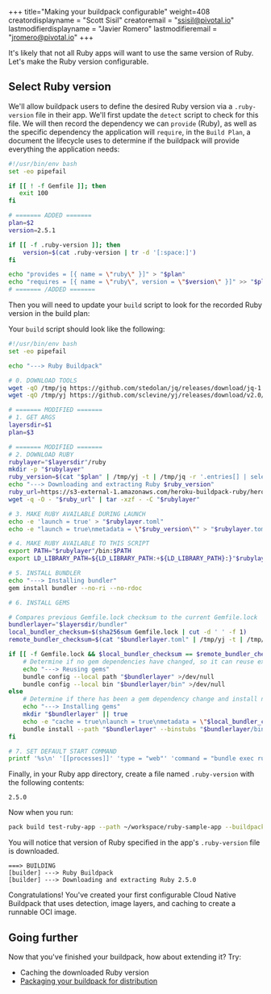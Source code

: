 +++
title="Making your buildpack configurable"
weight=408
creatordisplayname = "Scott Sisil"
creatoremail = "ssisil@pivotal.io"
lastmodifierdisplayname = "Javier Romero"
lastmodifieremail = "jromero@pivotal.io"
+++

It's likely that not all Ruby apps will want to use the same version of Ruby. Let's make the Ruby version configurable.

## Select Ruby version

We'll allow buildpack users to define the desired Ruby version via a `.ruby-version` file in their app. We'll first update the `detect` script to check for this file. We will then record the dependency we can `provide` (Ruby), as well as the specific dependency the application will `require`, in the `Build Plan`, a document the lifecycle uses to determine if the buildpack will provide everything the application needs:

```bash
#!/usr/bin/env bash
set -eo pipefail

if [[ ! -f Gemfile ]]; then
   exit 100
fi

# ======= ADDED =======
plan=$2
version=2.5.1

if [[ -f .ruby-version ]]; then
    version=$(cat .ruby-version | tr -d '[:space:]')
fi

echo "provides = [{ name = \"ruby\" }]" > "$plan"
echo "requires = [{ name = \"ruby\", version = \"$version\" }]" >> "$plan"
# ======= /ADDED =======
```

Then you will need to update your `build` script to look for the recorded Ruby version in the build plan:

Your `build` script should look like the following:

```bash
#!/usr/bin/env bash
set -eo pipefail

echo "---> Ruby Buildpack"

# 0. DOWNLOAD TOOLS
wget -qO /tmp/jq https://github.com/stedolan/jq/releases/download/jq-1.5/jq-linux64 && chmod +x /tmp/jq
wget -qO /tmp/yj https://github.com/sclevine/yj/releases/download/v2.0/yj-linux && chmod +x /tmp/yj

# ======= MODIFIED =======
# 1. GET ARGS
layersdir=$1
plan=$3

# ======= MODIFIED =======
# 2. DOWNLOAD RUBY
rubylayer="$layersdir"/ruby
mkdir -p "$rubylayer"
ruby_version=$(cat "$plan" | /tmp/yj -t | /tmp/jq -r '.entries[] | select(.name == "ruby") | .version')
echo "---> Downloading and extracting Ruby $ruby_version"
ruby_url=https://s3-external-1.amazonaws.com/heroku-buildpack-ruby/heroku-18/ruby-$ruby_version.tgz
wget -q -O - "$ruby_url" | tar -xzf - -C "$rubylayer"

# 3. MAKE RUBY AVAILABLE DURING LAUNCH
echo -e 'launch = true' > "$rubylayer.toml"
echo -e "launch = true\nmetadata = \"$ruby_version\"" > "$rubylayer.toml"

# 4. MAKE RUBY AVAILABLE TO THIS SCRIPT
export PATH="$rubylayer"/bin:$PATH
export LD_LIBRARY_PATH=${LD_LIBRARY_PATH:+${LD_LIBRARY_PATH}:}"$rubylayer/lib"

# 5. INSTALL BUNDLER
echo "---> Installing bundler"
gem install bundler --no-ri --no-rdoc

# 6. INSTALL GEMS

# Compares previous Gemfile.lock checksum to the current Gemfile.lock
bundlerlayer="$layersdir/bundler"
local_bundler_checksum=$(sha256sum Gemfile.lock | cut -d ' ' -f 1)
remote_bundler_checksum=$(cat "$bundlerlayer.toml" | /tmp/yj -t | /tmp/jq -r .metadata 2>/dev/null || echo 'not found')

if [[ -f Gemfile.lock && $local_bundler_checksum == $remote_bundler_checksum ]] ; then
    # Determine if no gem dependencies have changed, so it can reuse existing gems without running bundle install
    echo "---> Reusing gems"
    bundle config --local path "$bundlerlayer" >/dev/null
    bundle config --local bin "$bundlerlayer/bin" >/dev/null
else
    # Determine if there has been a gem dependency change and install new gems to the bundler layer; re-using existing and un-changed gems
    echo "---> Installing gems"
    mkdir "$bundlerlayer" || true
    echo -e "cache = true\nlaunch = true\nmetadata = \"$local_bundler_checksum\"" > "$bundlerlayer.toml"
    bundle install --path "$bundlerlayer" --binstubs "$bundlerlayer/bin"
fi

# 7. SET DEFAULT START COMMAND
printf '%s\n' '[[processes]]' 'type = "web"' 'command = "bundle exec ruby app.rb"' > "$layersdir/launch.toml"
```

Finally, in your Ruby app directory, create a file named `.ruby-version` with the following contents:

```
2.5.0
```

Now when you run:

```bash
pack build test-ruby-app --path ~/workspace/ruby-sample-app --buildpack ~/workspace/ruby-cnb
```

You will notice that version of Ruby specified in the app's `.ruby-version` file is downloaded.

```text
===> BUILDING
[builder] ---> Ruby Buildpack
[builder] ---> Downloading and extracting Ruby 2.5.0
```

Congratulations! You've created your first configurable Cloud Native Buildpack that uses detection, image layers, and caching to create a runnable OCI image.

## Going further

Now that you've finished your buildpack, how about extending it? Try:

- Caching the downloaded Ruby version
- [Packaging your buildpack for distribution][package-a-buildpack]

[package-a-buildpack]: /docs/buildpack-author-guide/package-a-buildpack/
